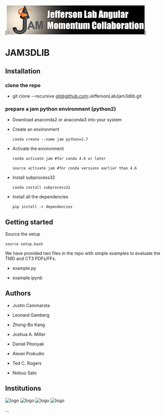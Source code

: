 [![jamlogo](logos/jam.jpg)]

# JAM3DLIB


## Installation

### clone the repo

- git clone --recursive git@github.com:JeffersonLab/jam3dlib.git

### prepare a jam python environment (python2)

- Download anaconda2 or anaconda3 into your system

- Create an environment

  ```conda create --name jam python=2.7```

- Activate the environment

  ```conda activate jam #for conda 4.6 or later```

  ```source activate jam #for conda versions earlier than 4.6```

- Install subprocess32

  ```conda install subprocess32```

- Install all the dependencies

  ```pip install -r dependencies```


## Getting started

Source the setup

```source setup.bash```

We have provided two files in the repo with simple
examples to evaluate the TMD and CT3 PDFs/FFs.

- example.py

- example.ipynb



## Authors

- Justin Cammarota

- Leonard Gamberg

- Zhong-Bo Kang

- Joshua A. Miller

- Daniel Pitonyak

- Alexei Prokudin

- Ted C. Rogers

- Nobuo Sato



## Institutions

![logo](logos/lvc.jpg)
![logo](logos/psu.png)
![logo](logos/odu.png)
![logo](logos/jlab.png)

...
